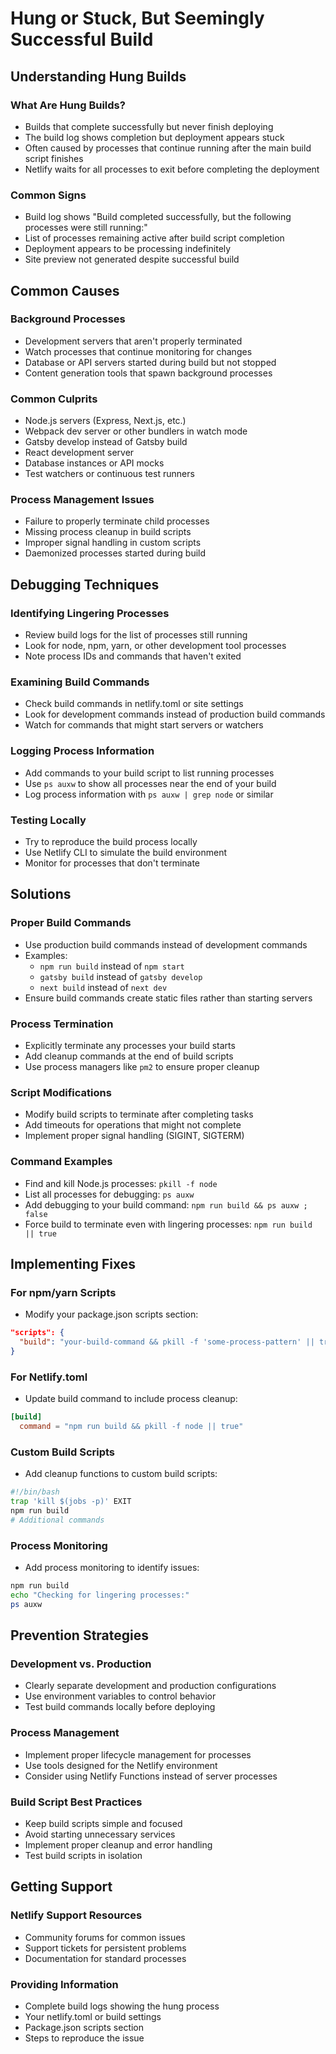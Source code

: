 # Hung or Stuck, But Seemingly Successful Build

## Understanding Hung Builds

### What Are Hung Builds?
- Builds that complete successfully but never finish deploying
- The build log shows completion but deployment appears stuck
- Often caused by processes that continue running after the main build script finishes
- Netlify waits for all processes to exit before completing the deployment

### Common Signs
- Build log shows "Build completed successfully, but the following processes were still running:"
- List of processes remaining active after build script completion
- Deployment appears to be processing indefinitely
- Site preview not generated despite successful build

## Common Causes

### Background Processes
- Development servers that aren't properly terminated
- Watch processes that continue monitoring for changes
- Database or API servers started during build but not stopped
- Content generation tools that spawn background processes

### Common Culprits
- Node.js servers (Express, Next.js, etc.)
- Webpack dev server or other bundlers in watch mode
- Gatsby develop instead of Gatsby build
- React development server
- Database instances or API mocks
- Test watchers or continuous test runners

### Process Management Issues
- Failure to properly terminate child processes
- Missing process cleanup in build scripts
- Improper signal handling in custom scripts
- Daemonized processes started during build

## Debugging Techniques

### Identifying Lingering Processes
- Review build logs for the list of processes still running
- Look for node, npm, yarn, or other development tool processes
- Note process IDs and commands that haven't exited

### Examining Build Commands
- Check build commands in netlify.toml or site settings
- Look for development commands instead of production build commands
- Watch for commands that might start servers or watchers

### Logging Process Information
- Add commands to your build script to list running processes
- Use `ps auxw` to show all processes near the end of your build
- Log process information with `ps auxw | grep node` or similar

### Testing Locally
- Try to reproduce the build process locally
- Use Netlify CLI to simulate the build environment
- Monitor for processes that don't terminate

## Solutions

### Proper Build Commands
- Use production build commands instead of development commands
- Examples:
  - `npm run build` instead of `npm start`
  - `gatsby build` instead of `gatsby develop`
  - `next build` instead of `next dev`
- Ensure build commands create static files rather than starting servers

### Process Termination
- Explicitly terminate any processes your build starts
- Add cleanup commands at the end of build scripts
- Use process managers like `pm2` to ensure proper cleanup

### Script Modifications
- Modify build scripts to terminate after completing tasks
- Add timeouts for operations that might not complete
- Implement proper signal handling (SIGINT, SIGTERM)

### Command Examples
- Find and kill Node.js processes: `pkill -f node`
- List all processes for debugging: `ps auxw`
- Add debugging to your build command: `npm run build && ps auxw ; false`
- Force build to terminate even with lingering processes: `npm run build || true`

## Implementing Fixes

### For npm/yarn Scripts
- Modify your package.json scripts section:
```json
"scripts": {
  "build": "your-build-command && pkill -f 'some-process-pattern' || true"
}
```

### For Netlify.toml
- Update build command to include process cleanup:
```toml
[build]
  command = "npm run build && pkill -f node || true"
```

### Custom Build Scripts
- Add cleanup functions to custom build scripts:
```bash
#!/bin/bash
trap 'kill $(jobs -p)' EXIT
npm run build
# Additional commands
```

### Process Monitoring
- Add process monitoring to identify issues:
```bash
npm run build
echo "Checking for lingering processes:"
ps auxw
```

## Prevention Strategies

### Development vs. Production
- Clearly separate development and production configurations
- Use environment variables to control behavior
- Test build commands locally before deploying

### Process Management
- Implement proper lifecycle management for processes
- Use tools designed for the Netlify environment
- Consider using Netlify Functions instead of server processes

### Build Script Best Practices
- Keep build scripts simple and focused
- Avoid starting unnecessary services
- Implement proper cleanup and error handling
- Test build scripts in isolation

## Getting Support

### Netlify Support Resources
- Community forums for common issues
- Support tickets for persistent problems
- Documentation for standard processes

### Providing Information
- Complete build logs showing the hung process
- Your netlify.toml or build settings
- Package.json scripts section
- Steps to reproduce the issue
